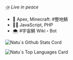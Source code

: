 *⛈️ Live in peace*

- 👾 Apex, Minecraft: #整地鯖
- 👨‍💻 JavaScript, PHP
- 🌨️ #宇宙鯖 Wiki・Bot

![Natu`s Github Stats Cord](https://github-readme-stats.vercel.app/api?username=Merutan&show_icons=true&count_private=true&theme=midnight-purple)

![Natu`s Top Languages Card](https://github-readme-stats.vercel.app/api/top-langs/?username=Merutan&layout=compact&theme=midnight-purple)
